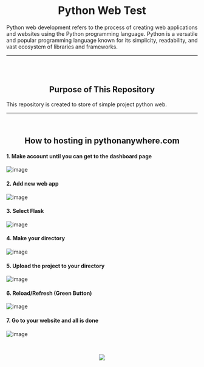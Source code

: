 <!--About-->
<div align=center>
  <h1>
    Python Web Test
  </h1>
    <p align=justify>
      Python web development refers to the process of creating web applications and websites using the Python programming language. Python is a versatile and popular programming language known for its simplicity, readability, and vast ecosystem of libraries and frameworks.
    </p>
</div>
<!--About End-->

<!--Gap-->
<hr><br><br>
<!--Gap End-->

<!--Purpose-->
<div align=center>
  <h2>
    Purpose of This Repository
  </h2>
</div>
  <p align=justify>
    This repository is created to store of simple project python web.
  </p>
<!--Purpose End-->

<!--Gap-->
<hr><br>
<!--Gap End-->

<!-- How to hosting in pythonanywhere.com -->
<div align=center>
  <h2>
    How to hosting in pythonanywhere.com
  </h2>
</div>
<div>
  <h4>
    1. Make account until you can get to the dashboard page
  </h4>
  
![image](https://github.com/user-attachments/assets/3415e13c-a238-4754-84f6-05173d026c09)
</div>
<div>
  <h4>
    2. Add new web app
  </h4>
  
![image](https://github.com/user-attachments/assets/f3398025-5de9-40f5-8921-d60b3aa207b3)
</div>
<div>
  <h4>
    3. Select Flask
  </h4>
  
![image](https://github.com/user-attachments/assets/67266af9-7d00-4510-aa8b-0f777002693a)
</div>
<div>
  <h4>
    4. Make your directory
  </h4>
  
![image](https://github.com/user-attachments/assets/aa51275e-4e00-44dd-9391-a8017da9d95f)
</div>
<div>
  <h4>
    5. Upload the project to your directory
  </h4>
  
![image](https://github.com/user-attachments/assets/64c140dc-62cd-4c25-ae1f-66bb4196acc3)
</div>
<div>
  <h4>
    6. Reload/Refresh (Green Button)
  </h4>
  
![image](https://github.com/user-attachments/assets/9663a6e6-a2a9-4c2e-bbd1-9f292c13b3ea)
</div>
<div>
  <h4>
    7. Go to your website and all is done
  </h4>
  
![image](https://github.com/user-attachments/assets/855e5701-aae9-4157-905f-e52dfbba0dc7)
</div>

<!-- End How to hosting in pythonanywhere.com -->

<!--Gap-->
<br>
<!--Gap End-->

<!--Footer-->
<p align="center">
  <a href="https://www.instagram.com/guanshiyin_/">
     <img src="https://capsule-render.vercel.app/api?type=waving&height=200&color=20:72aae3,100:cadbf5&section=footer&reversal=false&textBg=false&fontAlignY=50&descAlign=48&descAlignY=59"/>
  </a>
</p>
